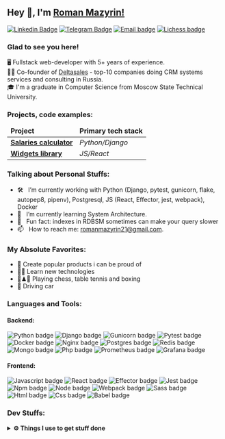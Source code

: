 ## Hey 👋, I'm [Roman Mazyrin!](https://github.com/romanmazyrin/)

[![Linkedin Badge](https://img.shields.io/badge/-LinkedIn-0e76a8?style=flat-square&logo=Linkedin&logoColor=white)](https://www.linkedin.com/in/roman-mazyrin-a2b66a233/)
[![Telegram Badge](https://img.shields.io/badge/-Telegram-0088cc?style=flat-square&logo=Telegram&logoColor=white)](https://t.me/mazyrin)
[![Email badge](https://img.shields.io/badge/Gmail-white?logo=gmail&logoColor=red)](mailto:romanmazyrin21@gmail.com)
[![Lichess badge](https://img.shields.io/badge/lichess-black?logo=lichess&logoColor=black&color=white)](https://lichess.org/@/rikimaru21)


### Glad to see you here!

🖥 Fullstack web-developer with 5+ years of experience.<br>
👨‍💼 Co-founder of [Deltasales](https://www.deltasales.ru/) - top-10 companies doing CRM systems services and consulting in Russia.<br>
🎓 I'm a graduate in Computer Science from Moscow State Technical University.<br>

### Projects, code examples:

<table>
	<thead>
		<tr>
			<td><b>Project</b></td>
			<td><b>Primary tech stack</b></td>
		</tr>
	</thead>
	<tbody>
		<tr>
			<td>
				<a href="https://github.com/RomanMazyrin/Salaries-project"><b>Salaries calculator</b></a>
			</td>
			<td>
				<i>Python/Django</i>
			</td>
		</tr>
		<tr>
			<td>
				<a href="https://github.com/RomanMazyrin/amo_widget_app_package"><b>Widgets library</b></a>
			</td>
			<td>
				<i>JS/React</i>
			</td>
		</tr>
	</tbody>
</table>

### Talking about Personal Stuffs:

- 🛠 &nbsp; I’m currently working with Python (Django, pytest, gunicorn, flake, autopep8, pipenv), Postgresql, JS (React, Effector, jest, webpack), Docker
- 🚀 &nbsp; I’m currently learning System Architecture.
- 👾 &nbsp; Fun fact: indexes in RDBSM sometimes can make your query slower
- 📫 &nbsp; How to reach me: romanmazyrin21@gmail.com.

### My Absolute Favorites:

- 🎉 Create popular products i can be proud of
- 🧑‍💻 Learn new technologies
- 🏓♟🥊 Playing chess, table tennis and boxing
- 🚗 Driving car

### Languages and Tools:

#### Backend:

![Python badge](https://img.shields.io/badge/Python-white?logo=python)
![Django badge](https://img.shields.io/badge/Django-white?logo=django&logoColor=green)
![Gunicorn badge](https://img.shields.io/badge/Gunicorn-white?logo=gunicorn)
![Pytest badge](https://img.shields.io/badge/Pytest-white?logo=pytest)
![Docker badge](https://img.shields.io/badge/Docker-white?logo=docker)
![Nginx badge](https://img.shields.io/badge/Nginx-white?logo=nginx&logoColor=009639)
![Postgres badge](https://img.shields.io/badge/Postgres-white?logo=postgresql)
![Redis badge](https://img.shields.io/badge/Redis-white?logo=redis)
![Mongo badge](https://img.shields.io/badge/Mongo-white?logo=mongodb)
![Php badge](https://img.shields.io/badge/Php-white?logo=php)
![Prometheus badge](https://img.shields.io/badge/Prometheus-white?logo=prometheus)
![Grafana badge](https://img.shields.io/badge/Grafana-white?logo=grafana)

#### Frontend:

![Javascript badge](https://img.shields.io/badge/Javascript-white?logo=javascript&logoColor=black)
![React badge](https://img.shields.io/badge/React-white?logo=react)
![Effector badge](https://img.shields.io/badge/Effector-white?logo=effector)
![Jest badge](https://img.shields.io/badge/Jest-white?logo=jest&logoColor=red)
![Npm badge](https://img.shields.io/badge/Npm-white?logo=npm)
![Node badge](https://img.shields.io/badge/NodeJs-white?logo=nodedotjs)
![Webpack badge](https://img.shields.io/badge/Webpack-white?logo=webpack)
![Sass badge](https://img.shields.io/badge/Sass\/Scss-white?logo=sass)
![Html badge](https://img.shields.io/badge/Html-white?logo=html5&logoColor=E34F26)
![Css badge](https://img.shields.io/badge/Css-white?logo=css3&logoColor=1572B6)
![Babel badge](https://img.shields.io/badge/Babel-white?logo=babel)

### Dev Stuffs:


 
<details>	
  <br />
  <summary><b>⚙️ Things I use to get stuff done</b></summary>
  	<ul>
  	    <li><b>OS:</b> macOS BigSur</li>
	    <li><b>Laptop: </b> MacBook Pro 16</li>
  	    <li><b>Browser: </b> Google Chrome</li>
	    <li><b>Terminal: </b> Bash </li>
	    <li><b>Code Editor:</b> VSCode.</li>
	    <li><b>To Stay Updated:</b> Dev.to, Medium, Habrahabr</li>
	    <br />
	</ul>	
</details>
